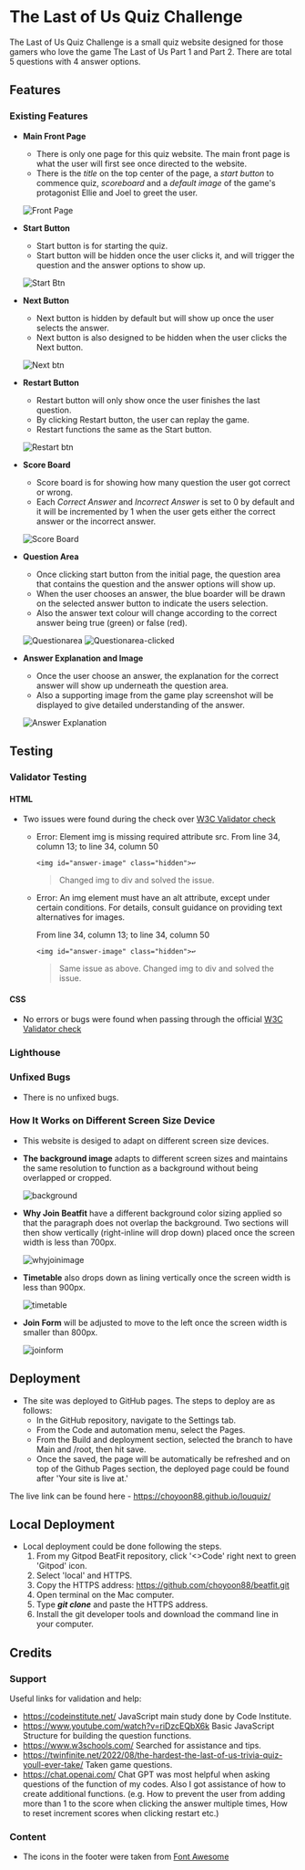 # The Last of Us Quiz Challenge

The Last of Us Quiz Challenge is a small quiz website designed for those gamers who love the game The Last of Us Part 1 and Part 2. There are total 5 questions with 4 answer options. 


## Features

### Existing Features

- __Main Front Page__

  - There is only one page for this quiz website. The main front page is what the user will first see once directed to the website. 
  - There is the *title* on the top center of the page, a *start button* to commence quiz, *scoreboard* and a *default image* of the game's protagonist Ellie and Joel to greet the user.

  ![Front Page](readme-images/frontpage.png)

- __Start Button__

  - Start button is for starting the quiz. 
  - Start button will be hidden once the user clicks it, and will trigger the question and the answer options to show up. 

  ![Start Btn](readme-images/start.png)

- __Next Button__

  - Next button is hidden by default but will show up once the user selects the answer.
  - Next button is also designed to be hidden when the user clicks the Next button. 

  ![Next btn](readme-images/next.png)

- __Restart Button__

  - Restart button will only show once the user finishes the last question. 
  - By clicking Restart button, the user can replay the game. 
  - Restart functions the same as the Start button.

  ![Restart btn](readme-images/restart.png)

- __Score Board__

  - Score board is for showing how many question the user got correct or wrong. 
  - Each *Correct Answer* and *Incorrect Answer* is set to 0 by default and it will be incremented by 1 when the user gets either the correct answer or the incorrect answer.
  
  ![Score Board](readme-images/scoreboard.png)

- __Question Area__

  - Once clicking start button from the initial page, the question area that contains the question and the answer options will show up.
  - When the user chooses an answer, the blue boarder will be drawn on the selected answer button to indicate the users selection. 
  - Also the answer text colour will change according to the correct answer being true (green) or false (red). 

  ![Questionarea](readme-images/questionarea.png)
  ![Questionarea-clicked](readme-images/questionarea-click.png)

- __Answer Explanation and Image__

  - Once the user choose an answer, the explanation for the correct answer will show up underneath the question area. 
  - Also a supporting image from the game play screenshot will be displayed to give detailed understanding of the answer.

  ![Answer Explanation](readme-images/fullview%20from%20bigger%20screen.png)

## Testing 

### Validator Testing 

#### __HTML__
  - Two issues were found during the check over [W3C Validator check](https://validator.w3.org/#validate_by_input)

    - Error: Element img is missing required attribute src.
    From line 34, column 13; to line 34, column 50

          <img id="answer-image" class="hidden">↩     

      > Changed img to div and solved the issue. 

    - Error: An img element must have an alt attribute, except under certain conditions. For details, consult guidance on providing text alternatives for images.

      From line 34, column 13; to line 34, column 50

          <img id="answer-image" class="hidden">↩     
      > Same issue as above. Changed img to div and solved the issue. 

#### __CSS__
  - No errors or bugs were found when passing through the official [W3C Validator check](https://validator.w3.org/#validate_by_input)

### Lighthouse 

### Unfixed Bugs
  - There is no unfixed bugs. 

### How It Works on Different Screen Size Device
  - This website is desiged to adapt on different screen size devices. 
  - **The background image** adapts to different screen sizes and maintains the same resolution to function as a background without being overlapped or cropped. 
    
    ![background](readme-image/homepage-smaller.png)

  - **Why Join Beatfit** have a different background color sizing applied so that the paragraph does not overlap the background. Two sections will then show vertically (right-inline will drop down) placed once the screen width is less than 700px.

    ![whyjoinimage](readme-image/whybeatfit.png)

  - **Timetable** also drops down as lining vertically once the screen width is less than 900px.

    ![timetable](readme-image/timtable01.png)

  - **Join Form** will be adjusted to move to the left once the screen width is smaller than 800px. 

    ![joinform](readme-image/joinsmaller.png) 

## Deployment

- The site was deployed to GitHub pages. The steps to deploy are as follows: 
  - In the GitHub repository, navigate to the Settings tab.
  - From the Code and automation menu, select the Pages.
  - From the Build and deployment section, selected the branch to have Main and /root, then hit save. 
  - Once the saved, the page will be automatically be refreshed and on top of the Github Pages section, the deployed page could be found after 'Your site is live at.'

The live link can be found here - https://choyoon88.github.io/louquiz/

## Local Deployment

- Local deployment could be done following the steps. 
  1. From my Gitpod BeatFit repository, click '<>Code' right next to green 'Gitpod' icon. 
  2. Select 'local' and HTTPS.
  3. Copy the HTTPS address: https://github.com/choyoon88/beatfit.git
  4. Open terminal on the Mac computer.
  5. Type **_git clone_** and paste the HTTPS address. 
  6. Install the git developer tools and download the command line in your computer. 


## Credits 

### Support

Useful links for validation and help:

- https://codeinstitute.net/ JavaScript main study done by Code Institute. 
- https://www.youtube.com/watch?v=riDzcEQbX6k
Basic JavaScript Structure for building the question functions.
- https://www.w3schools.com/
Searched for assistance and tips.
- https://twinfinite.net/2022/08/the-hardest-the-last-of-us-trivia-quiz-youll-ever-take/
Taken game questions.
- https://chat.openai.com/
Chat GPT was most helpful when asking questions of the function of my codes. Also I got assistance of how to create additional functions. (e.g. How to prevent the user from adding more than 1 to the score when clicking the answer multiple times, How to reset increment scores when clicking restart etc.)

### Content 

- The icons in the footer were taken from [Font Awesome](https://fontawesome.com/)


